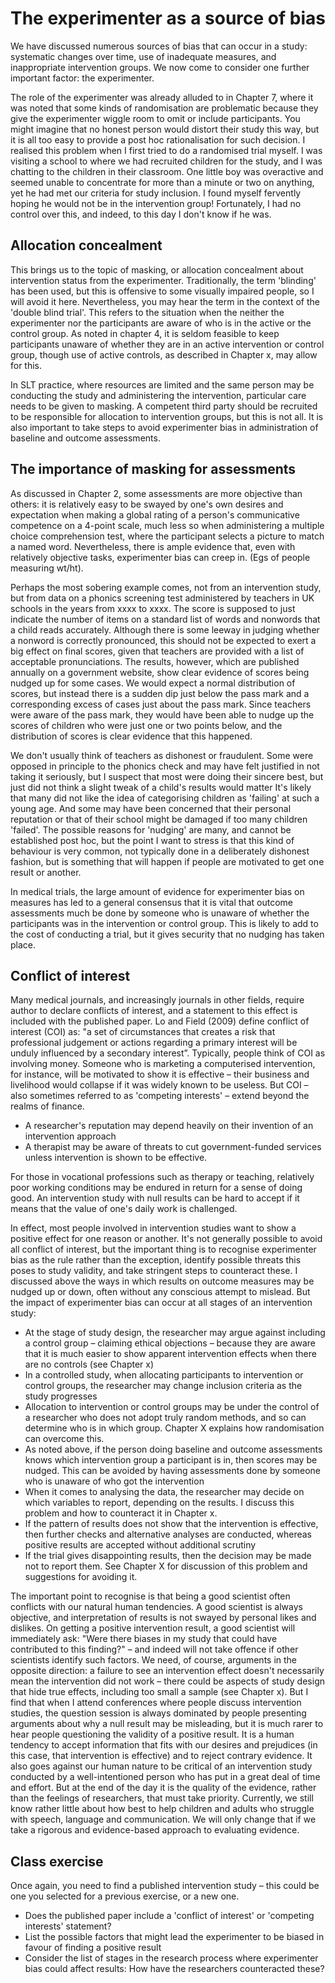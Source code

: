 # The experimenter as a source of bias

We have discussed numerous sources of bias that can occur in a study: systematic changes over time, use of inadequate measures, and inappropriate intervention groups. We now come to consider one further important factor: the experimenter.

The role of the experimenter was already alluded to in Chapter 7, where it was noted that some kinds of randomisation are problematic because they give the experimenter wiggle room to omit or include participants. You might imagine that no honest person would distort their study this way, but it is all too easy to provide a post hoc rationalisation for such decision. I realised this problem when I first tried to do a randomised trial myself. I was visiting a school to where we had recruited children for the study, and I was chatting to the children in their classroom. One little boy was overactive and seemed unable to concentrate for more than a minute or two on anything, yet he had met our criteria for study inclusion. I found myself fervently hoping he would not be in the intervention group! Fortunately, I had no control over this, and indeed, to this day I don't know if he was. 

## Allocation concealment

This brings us to the topic of masking, or allocation concealment about intervention status from the experimenter. Traditionally, the term 'blinding' has been used, but this is offensive to some visually impaired people, so I will avoid it here. Nevertheless, you may hear the term in the context of the 'double blind trial'. This refers to the situation when the neither the experimenter nor the participants are aware of who is in the active or the control group. As noted in chapter 4, it is seldom feasible to keep participants unaware of whether they are in an active intervention or control group, though use of active controls, as described in Chapter x, may allow for this.

In SLT practice, where resources are limited and the same person may be conducting the study and administering the intervention, particular care needs to be given to masking. A competent third party should be recruited to be responsible for allocation to intervention groups, but this is not all. It is also important to take steps to avoid experimenter bias in administration of baseline and outcome assessments. 

## The importance of masking for assessments

As discussed in Chapter 2, some assessments are more objective than others: it is relatively easy to be swayed by one's own desires and expectation when making a global rating of a person's communicative competence on a 4-point scale, much less so when administering a multiple choice comprehension test, where the participant selects a picture to match a named word. Nevertheless, there is ample evidence that, even with relatively objective tasks, experimenter bias can creep in. (Egs of people measuring wt/ht). 

Perhaps the most sobering example comes, not from an intervention study, but from data on a phonics screening test administered by teachers in UK schools in the years from xxxx to xxxx. The score is supposed to just indicate the number of items on a standard list of words and nonwords that a child reads accurately. Although there is some leeway in judging whether a nonword is correctly pronounced, this should not be expected to exert a big effect on final scores, given that teachers are provided with a list of acceptable pronunciations. The results, however, which are published annually on a government website, show clear evidence of scores being nudged up for some cases. We would expect a normal distribution of scores, but instead there is a sudden dip just below the pass mark and a corresponding excess of cases just about the pass mark. Since teachers were aware of the pass mark, they would have been able to nudge up the scores of children who were just one or two points below, and the distribution of scores is clear evidence that this happened. 

We don't usually think of teachers as dishonest or fraudulent. Some were opposed in principle to the phonics check and may have felt justified in not taking it seriously, but I suspect that most were doing their sincere best, but just did not think a slight tweak of a child's results would matter It's likely that many did not like the idea of categorising children as 'failing' at such a young age. And some may have been concerned that their personal reputation or that of their school might be damaged if too many children 'failed'. The possible reasons for 'nudging' are many, and cannot be established post hoc, but the point I want to stress is that this kind of behaviour is very common, not typically done in a deliberately dishonest fashion, but is something that will happen if people are motivated to get one result or another.

In medical trials, the large amount of evidence for experimenter bias on measures has led to a general consensus that it is vital that outcome assessments much be done by someone who is unaware of whether the participants was in the intervention or control group. This is likely to add to the cost of conducting a trial, but it gives security that no nudging has taken place.

## Conflict of interest 

Many medical journals, and increasingly journals in other fields, require author to declare conflicts of interest, and a statement to this effect is included with the published paper. Lo and Field (2009) define conflict of interest (COI) as:
"a set of circumstances that creates a risk that professional judgement or actions regarding a primary interest will be unduly influenced by a secondary interest”.
Typically, people think of COI as involving money. Someone who is marketing a computerised intervention, for instance, will be motivated to show it is effective – their business and livelihood would collapse if it was widely known to be useless. But COI – also sometimes referred to as 'competing interests' – extend beyond the realms of finance. 
-	A researcher's reputation may depend heavily on their invention of an intervention approach
-	A therapist may be aware of threats to cut government-funded services unless intervention is shown to be effective. 

For those in vocational professions such as therapy or teaching, relatively poor working conditions may be endured in return for a sense of doing good. An intervention study with null results can be hard to accept if it means that the value of one's daily work is challenged. 

In effect, most people involved in intervention studies want to show a positive effect for one reason or another. It's not generally possible to avoid all conflict of interest, but the important thing is to recognise experimenter bias as the rule rather than the exception, identify possible threats this poses to study validity, and  take stringent steps to counteract these.  I discussed above the ways in which results on outcome measures may be nudged up or down, often without any conscious attempt to mislead. But the impact of experimenter bias can occur at all stages of an intervention study:

-	At the stage of study design, the researcher may argue against including a control group – claiming ethical objections – because they are aware that it is much easier to show apparent intervention effects when there are no controls (see Chapter x)
-	In a controlled study, when allocating participants to intervention or control groups, the researcher may change inclusion criteria as the study progresses
-	Allocation to intervention or control groups may be under the control of a researcher who does not adopt truly random methods, and so can determine who is in which group. Chapter X explains how randomisation can overcome this.
-	As noted above, if the person doing baseline and outcome assessments knows which intervention group a participant is in, then scores may be nudged. This can be avoided by having assessments done by someone who is unaware of who got the intervention
-	When it comes to analysing the data, the researcher may decide on which variables to report, depending on the results. I discuss this problem and how to counteract it in Chapter x.
-	If the pattern of results does not show that the intervention is effective, then further checks and alternative analyses are conducted, whereas positive results are accepted without additional scrutiny 
-	If the trial gives disappointing results, then the decision may be made not to report them. See Chapter X for discussion of this problem and suggestions for avoiding it.

The important point to recognise is that being a good scientist often conflicts with our natural human tendencies. A good scientist is always objective, and interpretation of results is not swayed by personal likes and dislikes. On getting a positive intervention result, a good scientist will immediately ask: "Were there biases in my study that could have contributed to this finding?" – and indeed will not take offence if other scientists identify such factors. We need, of course, arguments in the opposite direction: a failure to see an intervention effect doesn't necessarily mean the intervention did not work – there could be aspects of study design that hide true effects, including too small a sample (see Chapter x). But I find that when I attend conferences where people discuss intervention studies, the question session is always dominated by people presenting arguments about why a null result may be misleading, but it is much rarer to hear people questioning the validity of a positive result. It is a human tendency to accept information that fits with our desires and prejudices (in this case, that intervention is effective) and to reject contrary evidence. It also goes against our human nature to be critical of an intervention study conducted by a well-intentioned person who has put in a great deal of time and effort. But at the end of the day it is the quality of the evidence, rather than the feelings of researchers, that must take priority. Currently, we still know rather little about how best to help children and adults who struggle with speech, language and communication. We will only change that if we take a rigorous and evidence-based approach to evaluating evidence.

## Class exercise

Once again, you need to find a published intervention study – this could be one you selected for a previous exercise, or a new one.
-	Does the published paper include a 'conflict of interest' or 'competing interests' statement? 
-	List the possible factors that might lead the experimenter to be biased in favour of finding a positive result
-	Consider the list of stages in the research process where experimenter bias could affect results: How have the researchers counteracted these?
